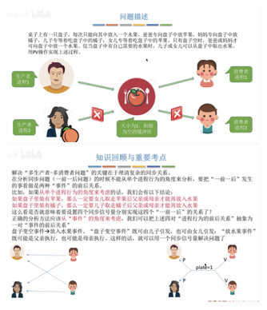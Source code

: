 

![输入图片说明](/imgs/2025-09-18/BuvPu8nasTNEYfKM.png)![输入图片说明](/imgs/2025-09-18/TVO7iwkQ99I4dEck.png)
<!--stackedit_data:
eyJoaXN0b3J5IjpbLTM5NjU0MzUwMF19
-->